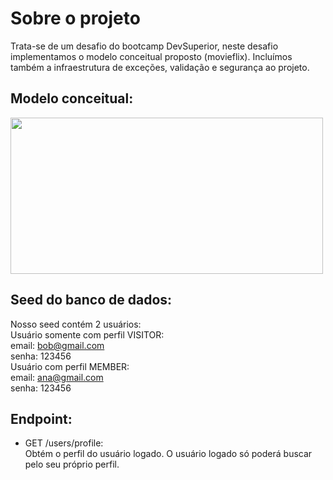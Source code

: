 # Sobre o projeto
Trata-se de um desafio do bootcamp DevSuperior, neste desafio implementamos o modelo conceitual proposto (movieflix).
Incluímos também a infraestrutura de exceções, validação e segurança ao projeto.

## Modelo conceitual:
<div>
 <img src="https://user-images.githubusercontent.com/85883895/198030703-1e2dc0d0-06e2-4688-b13b-1d38f865b44b.png" width="500px" height="250px" /> <br/>
</div>

## Seed do banco de dados:
Nosso seed contém 2 usuários: <br/>
Usuário somente com perfil VISITOR: <br/>
email: bob@gmail.com <br/>
senha: 123456 <br/>
Usuário com perfil MEMBER: <br/>
email: ana@gmail.com <br/>
senha: 123456 

## Endpoint:
- GET /users/profile: <br/>
Obtém o perfil do usuário logado. O usuário logado só poderá buscar pelo seu próprio perfil. 
